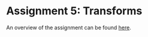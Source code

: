Assignment 5: Transforms
===================
An overview of the assignment can be found
[here](http://www.cs.cornell.edu/courses/cs1110/2012fa/assignments/assignment5/index.php).
